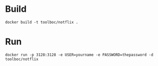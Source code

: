 # Build

	docker build -t toolboc/notflix .

# Run

	docker run -p 3128:3128 -e USER=yourname -e PASSWORD=thepassword -d toolboc/notflix

